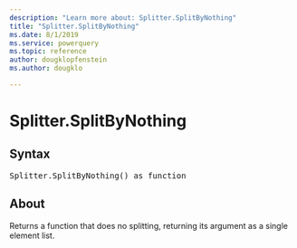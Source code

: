 ```yaml
---
description: "Learn more about: Splitter.SplitByNothing"
title: "Splitter.SplitByNothing"
ms.date: 8/1/2019
ms.service: powerquery
ms.topic: reference
author: dougklopfenstein
ms.author: dougklo

---
```

# Splitter.SplitByNothing

## Syntax

<pre>
Splitter.SplitByNothing() as function
</pre>

## About
Returns a function that does no splitting, returning its argument as a single element list.


  
